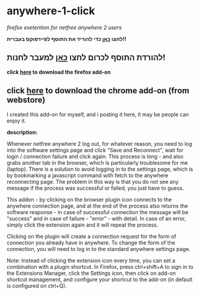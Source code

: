 # anywhere-1-click
*firefox exetention for netfree anywhere 2 users*

**לחצו [כאן](https://github.com/chaim-chv/anywhere-1-click/raw/master/%D7%90%D7%A0%D7%99%D7%95%D7%95%D7%90%D7%A8%20%D7%91%D7%A7%D7%9C%D7%99%D7%A7%201.0.3.xpi) כדי להוריד את התוסף לפיירפוקס בעברית!!**

## להורדת התוסף לכרום לחצו [כאן](https://chrome.google.com/webstore/detail/%D7%90%D7%A0%D7%99%D7%95%D7%95%D7%90%D7%A8-%D7%91%D7%A7%D7%9C%D7%99%D7%A7/bgbbcdfhbldllhjeffkidliggjboiikp) למעבר לחנות!

**click [here](https://github.com/chaim-chv/anywhere-1-click/raw/master/anywhere%201%20click%201.0.4%20fx.xpi) to download the firefox add-on**

## click [here](https://chrome.google.com/webstore/detail/anywhere-1-click/ibaigephdcembmaacdaobpilolmckbab) to download the chrome add-on (from webstore)

I created this add-on for myself, and i posting it here, it may be people can enjoy it.


__description:__

Whenever netfree anywhere 2 log out, for whatever reason, you need to log into the software settings page and click "Save and Reconnect", wait for login / connection failure and click again. This process is long - and also grabs another tab in the browser, which is particularly troublesome for me (laptop).
There is a solution to avoid logging in to the settings page, which is by bookmarking a javascript command with fetch to the anywhere reconnecting page. The problem in this way is that you do not see any message if the process was successful or failed, you just have to guess.

This addon - by clicking on the browser plugin icon connects to the anywhere connection page, and at the end of the process also returns the software response - in case of successful connection the message will be "success" and in case of failure - "error" - with detail. In case of an error, simply click the extension again and it will repeat the process.

Clicking on the plugin will create a connection request for the form of connection you already have in anywhere. To change the form of the connection, you will need to log in to the standard anywhere settings page.

Note: Instead of clicking the extension icon every time, you can set a combination with a plugin shortcut. In Firefox, press ctrl+shift+A to sign in to the Extensions Manager, click the Settings icon, then click on add-on shortcut management, and configure your shortcut to the add-on (in default is configured on ctrl+Q).
